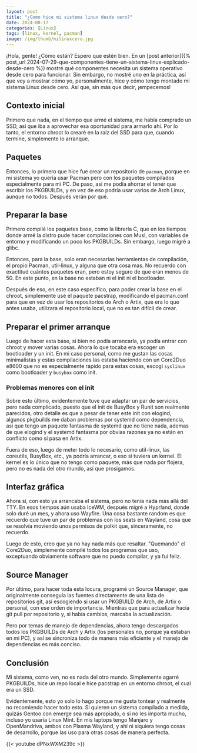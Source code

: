 ```yaml
---
layout: post
title: "¿Como hice mi sistema linux desde cero?"
date: 2024-08-17
categories: [Linux]
tags: [linux, kernel, pacman]
image: /img/thumb/milinuxcero.jpg
---
```


¡Hola, gente! ¿Cómo están? Espero que estén bien. En un [post anterior]({% post_url 2024-07-29-que-componentes-tiene-un-sistema-linux-explicado-desde-cero %}) mostré qué componentes necesita un sistema operativo desde cero para funcionar. Sin embargo, no mostré uno en la práctica, así que voy a mostrar cómo yo, personalmente, hice y cómo tengo montado mi sistema Linux desde cero. Así que, sin más que decir, ¡empecemos!

## Contexto inicial

Primero que nada, en el tiempo que armé el sistema, me había comprado un SSD, así que iba a aprovechar esa oportunidad para armarlo ahí. Por lo tanto, el entorno chroot lo crearé en la raíz del SSD para que, cuando termine, simplemente lo arranque.

## Paquetes

Entonces, lo primero que hice fue crear un repositorio de `pacman`, porque en mi sistema yo quería usar Pacman pero con los paquetes compilados especialmente para mi PC. De paso, así me podía ahorrar el tener que escribir los PKGBUILDs, y en vez de eso podría usar varios de Arch Linux, aunque no todos. Después verán por qué.

## Preparar la base

Primero compilé los paquetes base, como la librería C, que en los tiempos donde armé la distro pude hacer compilaciones con Musl, con variables de entorno y modificando un poco los PKGBUILDs. Sin embargo, luego migré a glibc.

Entonces, para la base, solo eran necesarias herramientas de compilación, el propio Pacman, util-linux, y alguna que otra cosa mas. No recuerdo con exactitud cuántos paquetes eran, pero estoy seguro de que eran menos de 50. En este punto, en la base no estaban ni el init ni el bootloader.

Después de eso, en este caso específico, para poder crear la base en el chroot, simplemente usé el paquete pacstrap, modificando el pacman.conf para que en vez de usar los repositorios de Arch o Artix, que era lo que antes usaba, utilizara el repositorio local, que no es tan difícil de crear.

## Preparar el primer arranque

Luego de hacer esta base, si bien no podía arrancarla, ya podía entrar con chroot y mover varias cosas. Ahora lo que tocaba era escoger un bootloader y un init. En mi caso personal, como me gustan las cosas minimalistas y estas compilaciones las estaba haciendo con un Core2Duo e8600 que no es especialmente rapido para estas cosas, escogí `syslinux` como bootloader y `busybox` como init.

### Problemas menores con el init

Sobre esto último, evidentemente tuve que adaptar un par de servicios, pero nada complicado, puesto que el init de BusyBox y Runit son realmente parecidos, otro detalle es que a pesar de tener este init con elogind, algunos pkgbuilds me daban problemas por systemd como dependencia, asi que tengo un paquete fantasma de systemd que no tiene nada, ademas de que elogind y el systemd fantasma por obvias razones ya no están en conflicto como si pasa en Artix.

Fuera de eso, luego de meter todo lo necesario, como util-linux, las coreutils, BusyBox, etc., ya podría arrancar, o eso si tuviera un kernel. El kernel es lo único que no tengo como paquete, más que nada por flojera, pero no es nada del otro mundo, así que prosigamos.

## Interfaz gráfica

Ahora sí, con esto ya arrancaba el sistema, pero no tenía nada más allá del TTY. En esos tiempos aún usaba IceWM, después migré a Hyprland, donde solo duré un mes, y ahora uso Wayfire. Una cosa bastante random es que recuerdo que tuve un par de problemas con los seats en Wayland, cosa que se resolvía moviendo unos permisos de polkit que, sinceramente, no recuerdo.

Luego de esto, creo que ya no hay nada más que resaltar. "Quemando" el Core2Duo, simplemente compilé todos los programas que uso, exceptuando obviamente software que no puedo compilar, y ya fui feliz.

## Source Manager

Por último, para hacer toda esta locura, programé un Source Manager, que originalmente conseguía las fuentes directamente de una lista de repositorios git, así escogiendo si usar un PKGBUILD de Arch, de Artix o personal, con ese orden de importancia. Mientras que para actualizar hacía git pull por repositorio y, si había cambios, marcaba la actualización. 

Pero por temas de manejo de dependencias, ahora tengo descargados todos los PKGBUILDs de Arch y Artix (los personales no, porque ya estaban en mi PC), y así se sincroniza todo de manera más eficiente y el manejo de dependencias es más conciso.

## Conclusión

Mi sistema, como ven, no es nada del otro mundo. Simplemente agarré PKGBUILDs, hice un repo local e hice pacstrap en un entorno chroot, el cual era un SSD. 

Evidentemente, esto yo solo lo hago porque me gusta tontear y realmente no recomiendo hacer todo esto. Si quieren un sistema compilado a medida, quizás Gentoo con emerge sea más apropiado, o si no les importa mucho, incluso yo usaría Linux Mint. En mis laptops tengo Manjaro y OpenMandriva, ambos con Plasma Wayland, y ahí ni siquiera tengo cosas de desarrollo, porque las uso para otras cosas de manera perfecta.

{{< youtube dPNxWXM239c >}}
